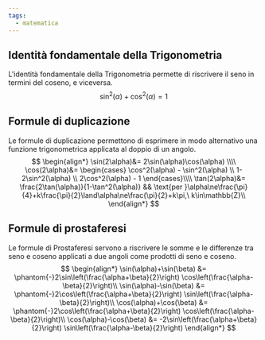 ```yaml
---
tags:
  - matematica
---
```

## Identità fondamentale della Trigonometria
L'identità fondamentale della Trigonometria permette di riscrivere il seno in termini del coseno, e viceversa.
$$
\sin^2(\alpha)+\cos^2(\alpha)=1
$$

## Formule di duplicazione
Le formule di duplicazione permettono di esprimere in modo alternativo una funzione trigonometrica applicata al doppio di un angolo.
$$
\begin{align*}
\sin(2\alpha)&= 2\sin(\alpha)\cos(\alpha) \\\\
\cos(2\alpha)&= \begin{cases}
\cos^2(\alpha) - \sin^2(\alpha) \\
1-2\sin^2(\alpha) \\
2\cos^2(\alpha) - 1
\end{cases}\\\\
\tan(2\alpha)&= \frac{2\tan(\alpha)}{1-\tan^2(\alpha)} && 
\text{per }\alpha\ne\frac{\pi}{4}+k\frac{\pi}{2}\land\alpha\ne\frac{\pi}{2}+k\pi,\ k\in\mathbb{Z}\\
\end{align*}
$$

## Formule di prostaferesi
Le formule di Prostaferesi servono a riscrivere le somme e le differenze tra seno e coseno applicati a due angoli come prodotti di seno e coseno.
$$
\begin{align*}
\sin(\alpha)+\sin(\beta) &= \phantom{-}2\sin\left(\frac{\alpha+\beta}{2}\right) \cos\left(\frac{\alpha-\beta}{2}\right)\\
\sin(\alpha)-\sin(\beta) &= \phantom{-}2\cos\left(\frac{\alpha+\beta}{2}\right) \sin\left(\frac{\alpha-\beta}{2}\right)\\
\cos(\alpha)+\cos(\beta) &= \phantom{-}2\cos\left(\frac{\alpha+\beta}{2}\right) \cos\left(\frac{\alpha-\beta}{2}\right)\\
\cos(\alpha)-\cos(\beta) &= -2\sin\left(\frac{\alpha+\beta}{2}\right) \sin\left(\frac{\alpha-\beta}{2}\right)
\end{align*}
$$

